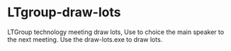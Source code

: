 # LTgroup-draw-lots  
LTGroup technology meeting draw lots, Use to choice the main speaker to the next meeting.
Use the draw-lots.exe to draw lots.
